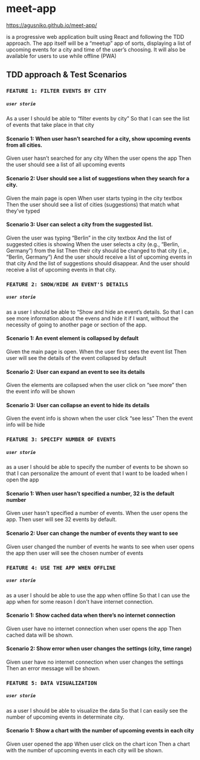 # meet-app

https://agusniko.github.io/meet-app/

is a progressive web application built using React and following the TDD approach. The app itself will be a “meetup” app of sorts, displaying a list of upcoming events for a city and time of the user’s choosing. It will also be available for users to use while offline (PWA)

## TDD approach & Test Scenarios

### `FEATURE 1: FILTER EVENTS BY CITY`

##### `user storie`

As a user
I should be able to “filter events by city”
So that I can see the list of events that take place in that city

#### Scenario 1: When user hasn’t searched for a city, show upcoming events from all cities.

Given user hasn’t searched for any city
When the user opens the app
Then the user should see a list of all upcoming events

#### Scenario 2: User should see a list of suggestions when they search for a city.

Given the main page is open
When user starts typing in the city textbox
Then the user should see a list of cities (suggestions) that match what they’ve typed

#### Scenario 3: User can select a city from the suggested list.

Given the user was typing “Berlin” in the city textbox
And the list of suggested cities is showing
When the user selects a city (e.g., “Berlin, Germany”) from the list
Then their city should be changed to that city (i.e., “Berlin, Germany”)
And the user should receive a list of upcoming events in that city
And the list of suggestions should disappear.
And the user should receive a list of upcoming events in that city.

### `FEATURE 2: SHOW/HIDE AN EVENT'S DETAILS`

##### `user storie`

as a user
I should be able to “Show and hide an event’s details.
So that I can see more information about the evens and hide it if I want, without the necessity of going to another page or section of the app.

#### Scenario 1: An event element is collapsed by default

Given the main page is open.
When the user first sees the event list
Then user will see the details of the event collapsed by default

#### Scenario 2: User can expand an event to see its details

Given the elements are collapsed
when the user click on “see more”
then the event info will be shown

#### Scenario 3: User can collapse an event to hide its details

Given the event info is shown
when the user click “see less”
Then the event info will be hide

### `FEATURE 3: SPECIFY NUMBER OF EVENTS`

##### `user storie`

as a user
I should be able to specify the number of events to be shown
so that I can personalize the amount of event that I want to be loaded when I open the app

#### Scenario 1: When user hasn’t specified a number, 32 is the default number

Given user hasn't specified a number of events.
When the user opens the app.
Then user will see 32 events by default.

#### Scenario 2: User can change the number of events they want to see

Given user changed the number of events he wants to see
when user opens the app
then user will see the chosen number of events

### `FEATURE 4: USE THE APP WHEN OFFLINE`

##### `user storie`

as a user
I should be able to use the app when offline
So that I can use the app when for some reason I don't have internet connection.

#### Scenario 1: Show cached data when there’s no internet connection

Given user have no internet connection
when user opens the app
Then cached data will be shown.

#### Scenario 2: Show error when user changes the settings (city, time range)

Given user have no internet connection
when user changes the settings
Then an error message will be shown.

### `FEATURE 5: DATA VISUALIZATION`

##### `user storie`

as a user
I should be able to visualize the data
So that I can easily see the number of upcoming events in determinate city.

#### Scenario 1: Show a chart with the number of upcoming events in each city

Given user opened the app
When user click on the chart icon
Then a chart with the number of upcoming events in each city will be shown.
